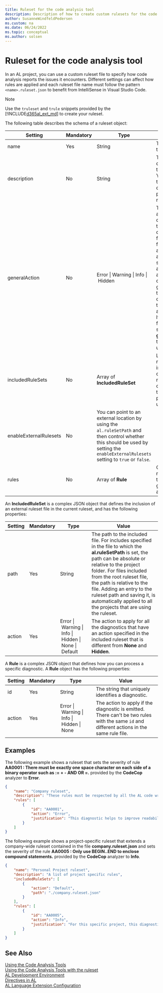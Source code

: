 ```yaml
---
title: Ruleset for the code analysis tool
description: Description of how to create custom rulesets for the code analysis tool in AL for Business Central.
author: SusanneWindfeldPedersen
ms.custom: na
ms.date: 06/24/2022
ms.topic: conceptual
ms.author: solsen
---
```


# Ruleset for the code analysis tool 

In an AL project, you can use a custom ruleset file to specify how code analysis reports the issues it encounters. Different settings can affect how rules are applied and each ruleset file name must follow the pattern `<name>.ruleset.json` to benefit from IntelliSense in Visual Studio Code.

> [!NOTE] 
> Use the `truleset` and `trule` snippets provided by the [!INCLUDE[d365al_ext_md](../includes/d365al_ext_md.md)] to create your ruleset.

The following table describes the schema of a ruleset object:

|Setting|Mandatory|Type|Value|
|-------|---------|-----|-----|
|name|Yes|String|The name of the ruleset.|
|description|No|String|The description of the ruleset. You can use this setting to document the purpose of the ruleset.|
|generalAction|No|Error&nbsp;&#124;&nbsp;Warning&nbsp;&#124;&nbsp;Info&nbsp;&#124;&nbsp;Hidden|The action to apply to all the diagnostics that have rules defined in this file or in other files that have a **Default** action specified. It also applies to all the diagnostics generated by the current set of analyzers that don't have a rule defined. If an included file has a stricter **generalAction**, that one is used.|
|includedRuleSets|No|Array of **IncludedRuleSet**|List of external ruleset files to include in the current ruleset. The order in which the files are processed is undefined.|
|enableExternalRulesets|No|You can point to an external location by using the `al.ruleSetPath` and then control whether this should be used by setting the `enableExternalRulesets` setting to `true` or `false`.|
|rules|No|Array of **Rule**|Collection of rules to apply to diagnostics generated by analyzers.|

An **IncludedRuleSet** is a complex JSON object that defines the inclusion of an external ruleset file in the current ruleset, and has the following properties:  

|Setting|Mandatory|Type|Value|
|-------|---------|-----|-----|   
|path|Yes|String|The path to the included file. For includes specified in the file to which the **al.ruleSetPath** is set, the path can be absolute or relative to the project folder. For files included from the root ruleset file, the path is relative to the file. Adding an entry to the ruleset path and saving it, is automatically applied to all the projects that are using the ruleset.|
|action|Yes|Error&nbsp;&#124;&nbsp;Warning&nbsp;&#124;&nbsp;Info&nbsp;&#124;&nbsp;Hidden&nbsp;&#124;&nbsp;None&nbsp;&#124;&nbsp;Default|The action to apply for all the diagnostics that have an action specified in the included ruleset that is different from **None** and **Hidden**.|

A **Rule** is a complex JSON object that defines how you can process a specific diagnostic. A **Rule** object has the following properties:


|Setting|Mandatory|Type|Value|
|-------|---------|-----|-----|
|id|Yes|String|The string that uniquely identifies a diagnostic.|
|action|Yes|Error&nbsp;&#124;&nbsp;Warning&nbsp;&#124;&nbsp;Info&nbsp;&#124;&nbsp;Hidden&nbsp;&#124;&nbsp;None|The action to apply if the diagnostic is emitted. There can't be two rules with the same `id` and different actions in the same rule file.|

## Examples
The following example shows a ruleset that sets the severity of rule **AA0001 : There must be exactly one space character on each side of a binary operator such as := + - AND OR =.** provided by the **CodeCop** analyzer to **Error**.

```json
{
    "name": "Company ruleset",
    "description": "These rules must be respected by all the AL code written within the company.",
    "rules": [
        {
            "id": "AA0001",
            "action": "Error",
            "justification": "This diagnostic helps to improve readability. It must be respected in all cases."
        }
    ]
}
```

The following example shows a project-specific ruleset that extends a company-wide ruleset contained in the file **company.ruleset.json** and sets the severity of the rule **AA0005 : Only use BEGIN..END to enclose compound statements.** provided by the **CodeCop** analyzer to **Info**.

```json
{
    "name": "Personal Project ruleset",
    "description": "A list of project specific rules",
    "includedRuleSets": [
        {
            "action": "Default",
            "path": "./company.ruleset.json"
        }
    ],
    "rules": [
        {
            "id": "AA0005",
            "action": "Info",
            "justification": "For this specific project, this diagnostic should be informational."
        }
    ]
}
```

## See Also

[Using the Code Analysis Tools](devenv-using-code-analysis-tool.md)  
[Using the Code Analysis Tools with the ruleset](devenv-using-code-analysis-tool-with-rule-set.md)  
[AL Development Environment](devenv-reference-overview.md)  
[Directives in AL](directives/devenv-directives-in-al.md)  
[AL Language Extension Configuration](devenv-al-extension-configuration.md)  
